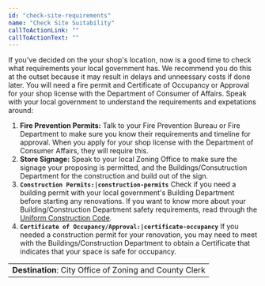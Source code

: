 ```yaml
---
id: "check-site-requirements"
name: "Check Site Suitability"
callToActionLink: ""
callToActionText: ""
---
```


If you've decided on the your shop's location, now is a good time to check what requirements your local government has. We recommend you do this at the outset because it may result in delays and unneessary costs if done later. You will need a fire permit and Certificate of Occupancy or Approval for your shop license with the Department of Consumer of Affairs. Speak with your local government to understand the requirements and expetations around:
        
1) **Fire Prevention Permits:** Talk to your Fire Prevention Bureau or Fire Department to make sure you know their requirements and timeline for approval. When you apply for your shop license with the Department of Consumer Affairs, they will require this.
2) **Store Signage:** Speak to your local Zoning Office to make sure the signage your proposing is permitted, and the Buildings/Consutruction Department for the construction and build out of the sign.
3) **`Construction Permits:|construction-permits`** Check if you need a building permit with your local government's Building Department before starting any renovations. If you want to know more about your Building/Construction Department safety requirements, read through the [Uniform Construction Code](https://nj.gov/dca/divisions/codes/codreg/ucc.html).
4) **`Certificate of Occupancy/Approval:|certificate-occupancy`** If you needed a construction permit for your renovation, you may need to meet with the  Buildings/Construction Department to obtain a Certificate that indicates that your space is safe for occupancy.

||
|---|
| **Destination**: City Office of Zoning and County Clerk |
